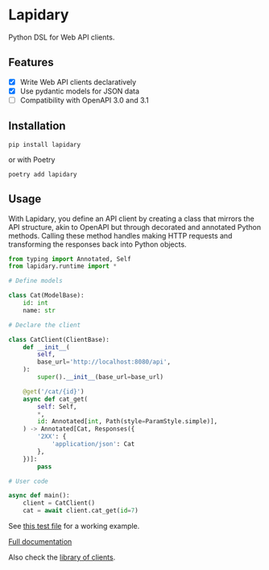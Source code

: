 # Lapidary

Python DSL for Web API clients.

## Features

- [x] Write Web API clients declaratively
- [x] Use pydantic models for JSON data
- [ ] Compatibility with OpenAPI 3.0 and 3.1

## Installation

```console
pip install lapidary
```

or with Poetry

```console
poetry add lapidary
```

## Usage

With Lapidary, you define an API client by creating a class that mirrors the API structure, akin to OpenAPI but through
decorated and annotated Python methods. Calling these method handles making HTTP requests and transforming the responses
back into Python objects.

```python
from typing import Annotated, Self
from lapidary.runtime import *

# Define models

class Cat(ModelBase):
    id: int
    name: str

# Declare the client

class CatClient(ClientBase):
    def __init__(
        self,
        base_url='http://localhost:8080/api',
    ):
        super().__init__(base_url=base_url)

    @get('/cat/{id}')
    async def cat_get(
        self: Self,
        *,
        id: Annotated[int, Path(style=ParamStyle.simple)],
    ) -> Annotated[Cat, Responses({
        '2XX': {
            'application/json': Cat
        },
    })]:
        pass

# User code

async def main():
    client = CatClient()
    cat = await client.cat_get(id=7)
```

See [this test file](https://github.com/python-lapidary/lapidary/blob/develop/tests/test_client.py) for a working
example.

[Full documentation](https://lapidary.dev)

Also check the [library of clients](https://github.com/orgs/lapidary-library/repositories).
